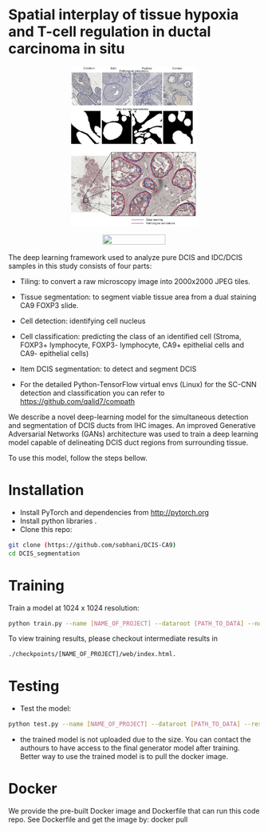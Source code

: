 # Spatial interplay of tissue hypoxia and T-cell regulation in ductal carcinoma in situ

<p align="center">
<img src="https://github.com/sobhani/DCIS-CA9/blob/main/Images/DCIS.jpg"
width=50% height=50%>
</p>

<p align="center">
<img src="https://github.com/sobhani/DCIS-CA9/blob/main/Images/pipline.png"
width=50% height=50%>
</p>

The deep learning framework used to analyze pure DCIS and IDC/DCIS samples in this study consists of four parts: 
* Tiling: to convert a raw microscopy image into 2000x2000 JPEG tiles. 
* Tissue segmentation: to segment viable tissue area from a dual staining CA9 FOXP3 slide.
* Cell detection: identifying cell nucleus
* Cell classification: predicting the class of an identified cell (Stroma, FOXP3+ lymphocyte, FOXP3- lymphocyte, CA9+ epithelial cells and CA9- epithelial cells)
* Item DCIS segmentation: to detect and segment DCIS

* For the detailed Python-TensorFlow virtual envs (Linux) for the SC-CNN detection and classification you can refer to   https://github.com/qalid7/compath 

We describe a novel deep-learning model for the simultaneous detection and segmentation of DCIS ducts from IHC images. 
An improved Generative Adversarial Networks (GANs) architecture was used to train a deep learning model capable of delineating DCIS duct regions from surrounding tissue.

To use this model, follow the steps bellow.
# Installation
* Install PyTorch and dependencies from http://pytorch.org
* Install python libraries .
* Clone this repo:

```bash
git clone (https://github.com/sobhani/DCIS-CA9) 
cd DCIS_segmentation
```

# Training
Train a model at 1024 x 1024 resolution:

```bash
python train.py --name [NAME_OF_PROJECT] --dataroot [PATH_TO_DATA] --no_instance
```

To view training results, please checkout intermediate results in
```bash
./checkpoints/[NAME_OF_PROJECT]/web/index.html.
```

# Testing
* Test the model:

```bash
python test.py --name [NAME_OF_PROJECT] --dataroot [PATH_TO_DATA] --results_dir [PATH_TO_SAVE] --no_instance
```

* the trained model is not uploaded due to the size. You can contact the authours to have access to the final generator model after training. Better way to use the trained model is to pull the docker image.

# Docker
We provide the pre-built Docker image and Dockerfile that can run this code repo. See Dockerfile and get the image by: docker pull 
